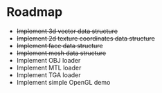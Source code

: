 # Roadmap

* ~~Implement 3d vector data structure~~
* ~~Implement 2d texture coordinates data structure~~
* ~~Implement face data structure~~
* ~~Implement mesh data structure~~
* Implement OBJ loader
* Implement MTL loader
* Implement TGA loader
* Implement simple OpenGL demo
